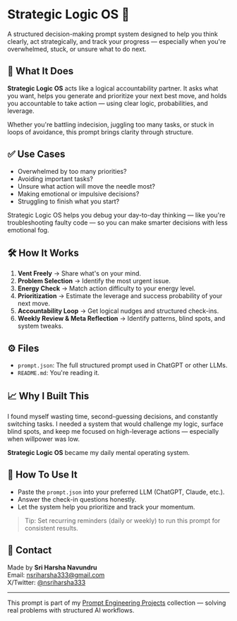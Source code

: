# Strategic Logic OS 🧠

A structured decision-making prompt system designed to help you think clearly, act strategically, and track your progress — especially when you're overwhelmed, stuck, or unsure what to do next.

## 🧩 What It Does

**Strategic Logic OS** acts like a logical accountability partner. It asks what you want, helps you generate and prioritize your next best move, and holds you accountable to take action — using clear logic, probabilities, and leverage.

Whether you're battling indecision, juggling too many tasks, or stuck in loops of avoidance, this prompt brings clarity through structure.

## ✅ Use Cases

- Overwhelmed by too many priorities?  
- Avoiding important tasks?  
- Unsure what action will move the needle most?  
- Making emotional or impulsive decisions?  
- Struggling to finish what you start?

Strategic Logic OS helps you debug your day-to-day thinking — like you're troubleshooting faulty code — so you can make smarter decisions with less emotional fog.

## 🛠 How It Works

1. **Vent Freely** → Share what's on your mind.  
2. **Problem Selection** → Identify the most urgent issue.  
3. **Energy Check** → Match action difficulty to your energy level.  
4. **Prioritization** → Estimate the leverage and success probability of your next move.  
5. **Accountability Loop** → Get logical nudges and structured check-ins.
6. **Weekly Review & Meta Reflection** → Identify patterns, blind spots, and system tweaks.

## ⚙️ Files

- `prompt.json`: The full structured prompt used in ChatGPT or other LLMs.
- `README.md`: You're reading it.

## 📈 Why I Built This

I found myself wasting time, second-guessing decisions, and constantly switching tasks. I needed a system that would challenge my logic, surface blind spots, and keep me focused on high-leverage actions — especially when willpower was low.

**Strategic Logic OS** became my daily mental operating system.

## 🚀 How To Use It

- Paste the `prompt.json` into your preferred LLM (ChatGPT, Claude, etc.).
- Answer the check-in questions honestly.
- Let the system help you prioritize and track your momentum.

> Tip: Set recurring reminders (daily or weekly) to run this prompt for consistent results.

## 💬 Contact

Made by **Sri Harsha Navundru**  
Email: nsriharsha333@gmail.com  
X/Twitter: [@nsriharsha333](https://twitter.com/nsriharsha333)

---

This prompt is part of my [Prompt Engineering Projects](https://github.com/harsha123e/prompt-engineering-projects) collection — solving real problems with structured AI workflows.
